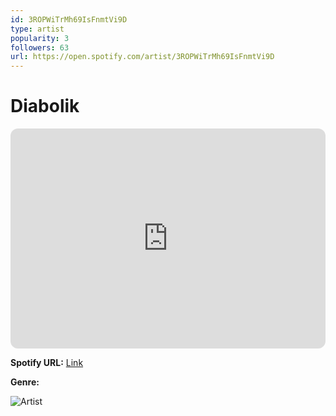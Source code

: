 ```yaml
---
id: 3ROPWiTrMh69IsFnmtVi9D
type: artist
popularity: 3
followers: 63
url: https://open.spotify.com/artist/3ROPWiTrMh69IsFnmtVi9D
---
```

# Diabolik

<iframe style="border-radius:12px" src="https://open.spotify.com/embed/artist/3ROPWiTrMh69IsFnmtVi9D" width="100%" height="352" frameBorder="0" allowfullscreen="" allow="autoplay; clipboard-write; encrypted-media; fullscreen; picture-in-picture" loading="lazy"></iframe>

**Spotify URL:** [Link](https://open.spotify.com/artist/3ROPWiTrMh69IsFnmtVi9D)

**Genre:** 

![Artist](https://i.scdn.co/image/ab67616d0000b2739931e1670e94c81cbab4e2e3)
